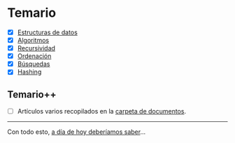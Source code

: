 # Temario

- [x] [Estructuras de datos](01-estructurasDeDatos/README.md)
- [x] [Algoritmos](02-algoritmos/README.md)
- [x] [Recursividad](03-recursividad/README.md)
- [x] [Ordenación](04-ordenacion/README.md)
- [x] [Búsquedas](05-busquedas/README.md)
- [x] [Hashing](06-hashing/README.md)

## Temario++

- [ ] Artículos varios recopilados en la [carpeta de documentos](/documentos/README.md).

---

Con todo esto, [a día de hoy deberíamos saber](aDiaDeHoy.md)...
